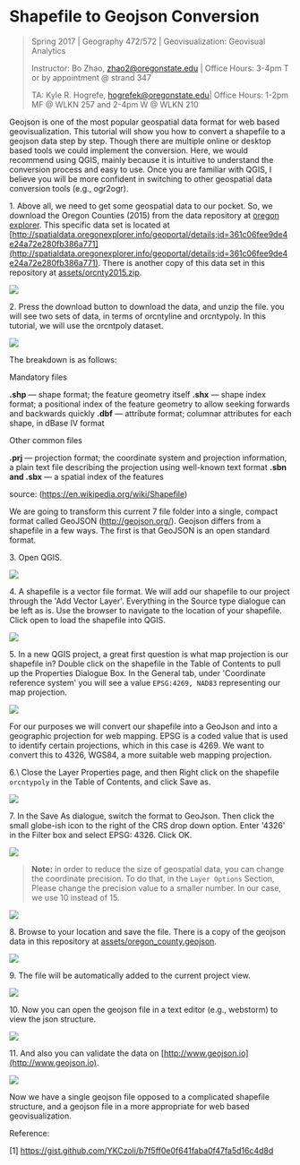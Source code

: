 # Shapefile to Geojson Conversion

> Spring 2017 | Geography 472/572 | Geovisualization: Geovisual Analytics
>
> Instructor: Bo Zhao, zhao2@oregonstate.edu | Office Hours: 3-4pm T or by appointment @ strand 347
>
> TA: Kyle R. Hogrefe, hogrefek@oregonstate.edu| Office Hours: 1-2pm MF @ WLKN 257 and 2-4pm W @ WLKN 210

Geojson is one of the most popular geospatial data format for web based geovisualization. This tutorial will show you how to convert a shapefile to a geojson data step by step. Though there are multiple online or desktop based tools we could implement the conversion. Here, we would recommend using QGIS, mainly because it is intuitive to understand the conversion process and easy to use. Once you are familiar with QGIS, I believe you will be more confident in switching to other geospatial data conversion tools (e.g., ogr2ogr).

1\. Above all, we need to get some geospatial data to our pocket. So, we download the Oregon Counties (2015) from the data repository at [oregon explorer](http://oregonexplorer.info/data). This specific data set is located at [http://spatialdata.oregonexplorer.info/geoportal/details;id=361c06fee9de4e24a72e280fb386a771](http://spatialdata.oregonexplorer.info/geoportal/details;id=361c06fee9de4e24a72e280fb386a771). There is another copy of this data set in this repository at [assets/orcnty2015.zip](assets/orcnty2015.zip). 

![](img/oregon_county_download.png)

2\. Press the download button to download the data, and unzip the file. you will see two sets of data, in terms of orcntyline and orcntypoly. In this tutorial, we will use the orcntpoly dataset.

![](img/oregon_county_download_folder.png)

The breakdown is as follows:

Mandatory files

**.shp** — shape format; the feature geometry itself
**.shx** — shape index format; a positional index of the feature geometry to allow seeking forwards and backwards quickly
**.dbf** — attribute format; columnar attributes for each shape, in dBase IV format

Other common files

**.prj** — projection format; the coordinate system and projection information, a plain text file describing the projection using well-known text format
**.sbn and .sbx** — a spatial index of the features

source: (https://en.wikipedia.org/wiki/Shapefile)

We are going to transform this current 7 file folder into a single, compact format called GeoJSON (http://geojson.org/). Geojson differs from a shapefile in a few ways. The first is that GeoJSON is an open standard format. 

3\. Open QGIS.

![](img/qgis-interface.png)

4\. A shapefile is a vector file format. We will add our shapefile to our project through the 'Add Vector Layer'. Everything in the Source type dialogue can be left as is. Use the browser to navigate to the location of your shapefile. Click open to load the shapefile into QGIS.

![](img/qgis-open-data.png)

5\. In a new QGIS project, a great first question is what map projection is our shapefile in? Double click on the shapefile in the Table of Contents to pull up the Properties Dialogue Box. In the General tab, under 'Coordinate reference system' you will see a value `EPSG:4269, NAD83` representing our map projection. 

![](img/qgis-general-tab.png)


For our purposes we will convert our shapefile into a GeoJson and into a geographic projection for web mapping. EPSG is a coded value that is used to identify certain projections, which in this case is 4269. We want to convert this to 4326, WGS84, a more suitable web mapping projection.

6.\ Close the Layer Properties page, and then Right click on the shapefile `orcntypoly` in the Table of Contents, and click Save as.

![](img/qgis-save-as.png)

7\. In the Save As dialogue, switch the format to GeoJson. Then click the small globe-ish icon to the right of the CRS drop down option. Enter '4326' in the Filter box and select EPSG: 4326. Click OK.

![](img/qgis-4326.png)

>**Note:** in order to reduce the size of geospatial data, you can change the coordinate precision. To do that, in the `Layer Options` Section, Please change the precision value to a smaller number. In our case, we use 10 instead of 15.
 
 ![](img/qgis-precision.png)
 

8\. Browse to your location and save the file. There is a copy of the geojson data in this repository at [assets/oregon_county.geojson](assets/oregon_county.geojson).

![](img/qgis-geojson-saveas.png)

9\. The file will be automatically added to the current project view.

![](img/gis-geojson-mapview.png)


10\. Now you can open the geojson file in a text editor (e.g., webstorm) to view the json structure.

![](img/qgis-webstorm-view-geojson.png)

11\. And also you can validate the data on [http://www.geojson.io](http://www.geojson.io).

![](img/qgis-geojson-io.png)

Now we have a single geojson file opposed to a complicated shapefile structure, and a geojson file in a more appropriate for web based geovisualization.

Reference:

[1] https://gist.github.com/YKCzoli/b7f5ff0e0f641faba0f47fa5d16c4d8d